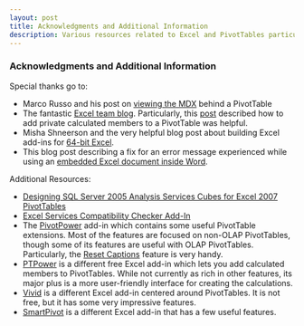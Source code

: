 ```yaml
---
layout: post
title: Acknowledgments and Additional Information
description: Various resources related to Excel and PivotTables particularly on top of cubes.
---
```

### Acknowledgments and Additional Information

Special thanks go to:
* Marco Russo and his post on [viewing the MDX](http://sqlblog.com/blogs/marco_russo/archive/2007/01/18/display-the-mdx-query-of-an-excel-2007-pivottable.aspx) behind a PivotTable
* The fantastic [Excel team blog](http://blogs.msdn.com/excel). Particularly, this [post](http://blogs.msdn.com/excel/archive/2008/02/05/common-questions-around-excel-2007-OLAP-PivotTables.aspx) described how to add private calculated members to a PivotTable was helpful.
* Misha Shneerson and the very helpful blog post about building Excel add-ins for [64-bit Excel](http://blogs.msdn.com/b/mshneer/archive/2010/02/24/taking-com-shim-wizards-to-64-bit.aspx).
* This blog post describing a fix for an error message experienced while using an [embedded Excel document inside Word](http://blogs.msdn.com/b/vsofficedeveloper/archive/2008/04/11/excel-ole-embedding-errors-with-managed-addin.aspx).

Additional Resources:
* [Designing SQL Server 2005 Analysis Services Cubes for Excel 2007 PivotTables](https://www.microsoft.com/en-us/download/details.aspx?id=9982)
* [Excel Services Compatibility Checker Add-In](http://blogs.msdn.com/cumgranosalis/pages/excel-services-compatibility-checker-download-page.aspx)
* The [PivotPower](http://contextures.com/xlPivotAddIn.html) add-in which contains some useful PivotTable extensions. Most of the features are focused on non-OLAP PivotTables, though some of its features are useful with OLAP PivotTables. Particularly, the [Reset Captions](http://contextures.com/xlPivotAddIn02.html#Formatting) feature is very handy.
* [PTPower](http://www.sqlserverpower.com/UtilityDetail/PTPower.aspx) is a different free Excel add-in which lets you add calculated members to PivotTables. While not currently as rich in other features, its major plus is a more user-friendly interface for creating the calculations.
* [Vivid](http://www.varigence.com/products/vivid.html) is a different Excel add-in centered around PivotTables. It is not free, but it has some very impressive features.
* [SmartPivot](http://www.devscope.net/products/SmartPivot/default.aspx) is a different Excel add-in that has a few useful features.
